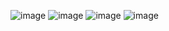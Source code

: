 ![image](https://user-images.githubusercontent.com/97594452/194017838-ad365525-7d8b-4c68-ba85-fee2256fce6d.png)
![image](https://user-images.githubusercontent.com/97594452/194018144-1a84fd7f-89f8-48bd-8a6b-e48caf6b2a6d.png)
![image](https://user-images.githubusercontent.com/97594452/194511029-b067ef98-6f3b-46ba-b66c-6f180f29618b.png)
![image](https://user-images.githubusercontent.com/97594452/196150811-ee5ffe14-c065-4251-9171-d77aa4bde668.png)
